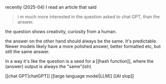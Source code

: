 recently (2025-04) I read an article that said

> i m much more interested in the question asked to chat GPT, than the answer. 

the question shows creativity, curiosity from a human. 

the answer on the other hand should always be the same. It's predictable. 
Newer models likely have a more polished answer, better formatted etc, but still the same answer.

In a way it's like the question is a seed for a [[hash function]], where the (answer) output is always the "same"(ish)

[[chat GPT|chatGPT]]
[[large language model|LLM]]
[[AI slop]]